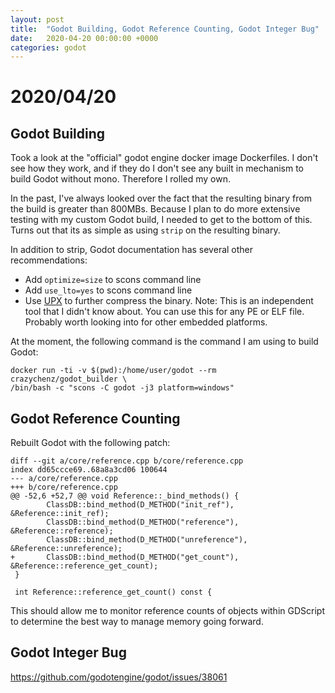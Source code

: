 ```yaml
---
layout: post
title:  "Godot Building, Godot Reference Counting, Godot Integer Bug"
date:   2020-04-20 00:00:00 +0000
categories: godot
---
```


# 2020/04/20

## Godot Building

Took a look at the "official" godot engine docker image Dockerfiles. I don't see how they work, and if they do I don't see any built in mechanism to build Godot without mono. Therefore I rolled my own.

In the past, I've always looked over the fact that the resulting binary from the build is greater than 800MBs. Because I plan to do more extensive testing with my custom Godot build, I needed to get to the bottom of this. Turns out that its as simple as using `strip` on the resulting binary.

In addition to strip, Godot documentation has several other recommendations:

* Add `optimize=size` to scons command line
* Add `use_lto=yes` to scons command line
* Use [UPX](https://upx.github.io/) to further compress the binary. Note: This is an independent tool that I didn't know about. You can use this for any PE or ELF file. Probably worth looking into for other embedded platforms.

At the moment, the following command is the command I am using to build Godot:

```
docker run -ti -v $(pwd):/home/user/godot --rm crazychenz/godot_builder \
/bin/bash -c "scons -C godot -j3 platform=windows"
```

## Godot Reference Counting

Rebuilt Godot with the following patch:

```
diff --git a/core/reference.cpp b/core/reference.cpp
index dd65ccce69..68a8a3cd06 100644
--- a/core/reference.cpp
+++ b/core/reference.cpp
@@ -52,6 +52,7 @@ void Reference::_bind_methods() {
        ClassDB::bind_method(D_METHOD("init_ref"), &Reference::init_ref);
        ClassDB::bind_method(D_METHOD("reference"), &Reference::reference);
        ClassDB::bind_method(D_METHOD("unreference"), &Reference::unreference);
+       ClassDB::bind_method(D_METHOD("get_count"), &Reference::reference_get_count);
 }
 
 int Reference::reference_get_count() const {
```

This should allow me to monitor reference counts of objects within GDScript to determine the best way to manage memory going forward.

## Godot Integer Bug

https://github.com/godotengine/godot/issues/38061